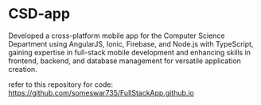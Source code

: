 # CSD-app
Developed a cross-platform mobile app for the Computer Science Department using AngularJS, Ionic, Firebase, and Node.js with TypeScript, gaining expertise in full-stack mobile development and enhancing skills in frontend, backend, and database management for versatile application creation.

refer to this repository for code: https://github.com/someswar735/FullStackApp.github.io
